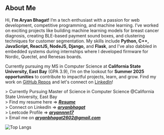 
<section id="about-me">
  <h2>About Me</h2>
  <p>
    Hi, <strong>I’m Aryan Bhagat!</strong> I’m a tech enthusiast with a passion for web development, competitive programming, and machine learning. 
    I’ve worked on exciting projects like building machine learning models for breast cancer diagnosis, creating BLE-based payment 
    sound boxes, and clustering techniques for customer segmentation. My skills include <strong>Python, C++, JavaScript, ReactJS, NodeJS, Django,</strong> 
    and <strong>Flask</strong>, and I’ve also dabbled in embedded systems during internships where I developed firmware for 
    Nordic, Quectel, and Renesas boards.
  </p>
  <p>
    Currently pursuing my MS in Computer Science at <strong>California State University, East Bay</strong> (GPA 3.9), I’m on the lookout 
    for <strong>Summer 2025 opportunities</strong> to contribute to impactful projects, learn, and grow. Find my work on 
    <a href="https://github.com/aryannnn17" target="_blank">GitHub Repos</a> and let's connect on <a href="https://linkedin.com/in/aryanbhagat" target="_blank">LinkedIn</a>!
  </p>
</section>

<div> > Currently Pursuing Master of Science in Computer Science @California State University, East Bay </div>
<div> > Find my resume here => <i><strong><a href ="https://drive.google.com/file/d/1ryjvZRK9lhX0WmEXuCyN8RrtWJQS-yi8/view?usp=sharing">Resume</a></strong></i></div>
<div> > Connect on LinkedIn => <i><strong><a href ="https://www.linkedin.com/in/aryanbhagat/">aryanbhagat</a></strong></i></div>
<div> > Leetcode Profile => <i><strong><a href ="https://leetcode.com/u/aryannnn17/">aryannnn17</a></strong></i></div>
<div> > Email me on <i><strong><a href ="mailto:aryanbhagat2602@gmail.com">aryanbhagat2602@gmail.com</a></strong></i></div>

![Top Langs](https://github-readme-stats.vercel.app/api/top-langs/?username=aryannnn17&theme=transparent&hide_border=true&langs_count=20&layout=compact&card_width=500px&exclude_repo=Projects,Internship-Indiesemic)
<!--![GitHub stats](https://github-readme-stats.vercel.app/api?username=aryannnn17&show_icons=true&theme=transparent&hide_border=true&custom_title=Stats&rank_icon=github&include_all_commits=true&hide=contribs,prs,stars,issues&card_width=150px)
</div>
